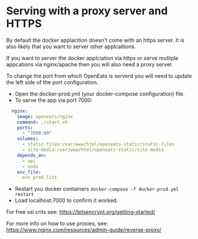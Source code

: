 # Serving with a proxy server and HTTPS
 By default the docker applacition doesn't come with an https server. It is also likely that you want to server other applcaitions.

 If you want to server the docker applciation via https or serve mutliple appcations via nginx/apache then you will also need a proxy server.

 To change the port from which OpenEats is serverd you will need to update the left side of the port configuration.
 - Open the docker-prod.yml (your docker-compose configuration) file.
 - To serve the app via port 7000:
``` yml
  nginx:
    image: openeats/nginx
    command: ./start.sh
    ports:
      - "7000:80"
    volumes:
      - static-files:/var/www/html/openeats-static/static-files
      - site-media:/var/www/html/openeats-static/site-media
    depends_on:
      - api
      - node
    env_file:
      env_prod.list
```

- Restart you docker containers `docker-compose -f docker-prod.yml restart`
- Load localhost:7000 to confirm it worked.

For free ssl crits see:
https://letsencrypt.org/getting-started/

For more info on how to use proxies, see:
https://www.nginx.com/resources/admin-guide/reverse-proxy/
